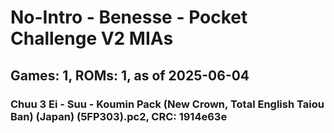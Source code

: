 # No-Intro - Benesse - Pocket Challenge V2 MIAs
## Games: 1, ROMs: 1, as of 2025-06-04

### Chuu 3 Ei - Suu - Koumin Pack (New Crown, Total English Taiou Ban) (Japan) (5FP303).pc2, CRC: 1914e63e
